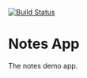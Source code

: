 [![Build Status](https://travis-ci.org/jacshfr/sea-b24-notes.svg?branch=master)](https://travis-ci.org/jacshfr/sea-b24-notes)

Notes App
==============================
The notes demo app.
